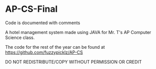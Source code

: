 # AP-CS-Final
Code is documented with comments

A hotel management system made using JAVA for Mr. T's AP Computer Science class.

The code for the rest of the year can be found at https://github.com/fuzzypicklz/AP-CS

DO NOT REDISTRIBUTE/COPY WITHOUT PERMISSION OR CREDIT
